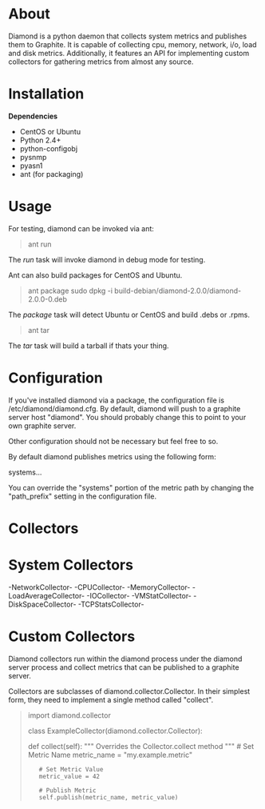 About
=====

Diamond is a python daemon that collects system metrics and publishes them to Graphite. It is 
capable of collecting cpu, memory, network, i/o, load and disk metrics.  Additionally, 
it features an API for implementing custom collectors for gathering metrics from almost any source. 

Installation
=====

**Dependencies**
- CentOS or Ubuntu
- Python 2.4+
- python-configobj
- pysnmp
- pyasn1
- ant (for packaging)

Usage 
=====

For testing, diamond can be invoked via ant: 

> ant run

The *run* task will invoke diamond in debug mode for testing.

Ant can also build packages for CentOS and Ubuntu.

> ant package
> sudo dpkg -i build-debian/diamond-2.0.0/diamond-2.0.0-0.deb

The *package* task will detect Ubuntu or CentOS and build .debs or .rpms. 
 
> ant tar

The *tar* task will build a tarball if thats your thing.

Configuration
=====

If you've installed diamond via a package, the configuration file is /etc/diamond/diamond.cfg. By default, diamond 
will push to a graphite server host "diamond". You should probably change this to point to your own graphite server.

Other configuration should not be necessary but feel free to so.

By default diamond publishes metrics using the following form:

systems.<hostname>.<metrics>.<metric>

You can override the "systems" portion of the metric path by changing the "path_prefix" setting in the configuration file. 

Collectors
===== 

System Collectors
======

-NetworkCollector-
-CPUCollector-
-MemoryCollector-
-LoadAverageCollector-
-IOCollector-
-VMStatCollector-
-DiskSpaceCollector-
-TCPStatsCollector-

Custom Collectors
======

Diamond collectors run within the diamond process under the diamond server process and collect metrics that can be published to a graphite server.

Collectors are subclasses of diamond.collector.Collector. In their simplest form, they need to implement a single method called "collect".

> import diamond.collector
>
> class ExampleCollector(diamond.collector.Collector):
>    
>    def collect(self):
>        """
>        Overrides the Collector.collect method
>        """
>        # Set Metric Name
>        metric_name = "my.example.metric"
>
>        # Set Metric Value
>        metric_value = 42
>
>        # Publish Metric
>        self.publish(metric_name, metric_value)

